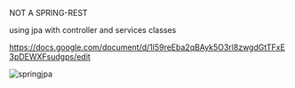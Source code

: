  NOT A SPRING-REST 
  
  using jpa with controller and services classes 
  
  https://docs.google.com/document/d/1l59reEba2qBAyk5O3rl8zwgdGtTFxE3pDEWXFsudgps/edit
  
  ![springjpa](https://user-images.githubusercontent.com/89743843/194413007-b2413f88-7b74-4b52-90d8-fc683d263c30.png)
